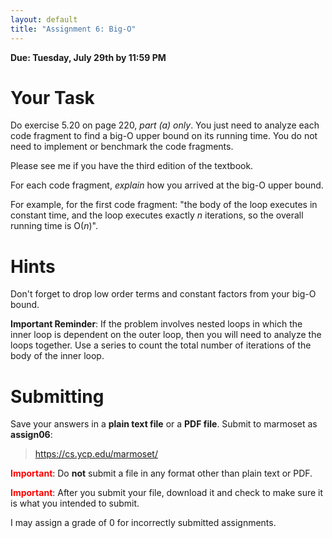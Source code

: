 ```yaml
---
layout: default
title: "Assignment 6: Big-O"
---
```


**Due: Tuesday, July 29th by 11:59 PM**

Your Task
=========

Do exercise 5.20 on page 220, *part (a) only*. You just need to analyze each code fragment to find a big-O upper bound on its running time. You do not need to implement or benchmark the code fragments.

Please see me if you have the third edition of the textbook.

For each code fragment, *explain* how you arrived at the big-O upper bound.

For example, for the first code fragment: "the body of the loop executes in constant time, and the loop executes exactly *n* iterations, so the overall running time is O(*n*)".

Hints
=====

Don't forget to drop low order terms and constant factors from your big-O bound.

<div class="callout"> <b>Important Reminder</b>: If the problem involves nested loops in which the inner loop is dependent on the outer loop, then you will need to analyze the loops together. Use a series to count the total number of iterations of the body of the inner loop. </div>

Submitting
==========

Save your answers in a **plain text file** or a **PDF file**. Submit to marmoset as **assign06**:

> <https://cs.ycp.edu/marmoset/>

<b><span style="color:red;">Important</span></b>: Do **not** submit a file in any format other than plain text or PDF.

<b><span style="color:red;">Important</span></b>: After you submit your file, download it and check to make sure it is what you intended to submit.

I may assign a grade of 0 for incorrectly submitted assignments.
